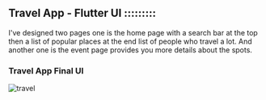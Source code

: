 ## Travel App - Flutter UI :::::::::

I've designed two pages one is the home page with a search bar at the top then a list of popular places at the end list of people who travel a lot. And another one is the event page provides you more details about the spots.

### Travel App Final UI

![travel](https://user-images.githubusercontent.com/36065206/155648962-f4e40737-0f63-4710-adc5-eda99c90524f.png)

